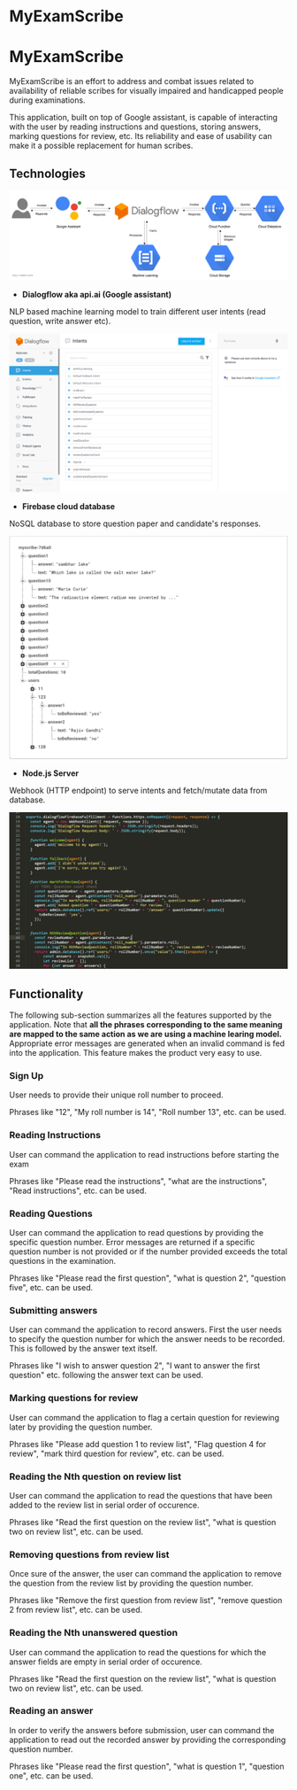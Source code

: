 # MyExamScribe

# MyExamScribe

MyExamScribe is an effort to address and combat issues related to availability of reliable scribes for visually impaired and handicapped people during examinations. 

This application, built on top of Google assistant, is capable of interacting with the user by reading instructions and questions, storing answers, marking questions for review, etc. Its reliability and ease of usability can make it a possible replacement for human scribes.

## Technologies

![](/screenshots/flow.png)

* **Dialogflow aka api.ai (Google assistant)** 

NLP based machine learning model to train different user intents (read question, write answer etc).

![](/screenshots/Dialogflow.png)

* **Firebase cloud database**

NoSQL database to store question paper and candidate's responses.

![](/screenshots/Database.png)

* **Node.js Server** 

Webhook (HTTP endpoint) to serve intents and fetch/mutate data from database.

![](/screenshots/code.png)

## Functionality 

The following sub-section summarizes all the features supported by the application. Note that **all the phrases corresponding to the same meaning are mapped to the same action as we are using a machine learing model.** Appropriate error messages are generated when an invalid command is fed into the application. This feature makes the product very easy to use.

### Sign Up

User needs to provide their unique roll number to proceed.

Phrases like "12", "My roll number is 14", "Roll number 13", etc. can be used. 

### Reading Instructions

User can command the application to read instructions before starting the exam

Phrases like "Please read the instructions", "what are the instructions", "Read instructions", etc. can be used.

### Reading Questions

User can command the application to read questions by providing the specific question number. Error messages are returned if a specific question number is not provided or if the number provided exceeds the total questions in the examination.

Phrases like "Please read the first question", "what is question 2", "question five", etc. can be used.

### Submitting answers

User can command the application to record answers. First the user needs to specify the question number for which the answer needs to be recorded. This is followed by the answer text itself.

Phrases like "I wish to answer question 2", "I want to answer the first question" etc. following the answer text can be used.

### Marking questions for review

User can command the application to flag a certain question for reviewing later by providing the question number.

Phrases like "Please add question 1 to review list", "Flag question 4 for review", "mark third question for review", etc. can be used.

### Reading the Nth question on review list

User can command the application to read the questions that have been added to the review list in serial order of occurence.

Phrases like "Read the first question on the review list", "what is question two on review list", etc. can be used.

### Removing questions from review list

Once sure of the answer, the user can command the application to remove the question from the review list by providing the question number.

Phrases like "Remove the first question from review list", "remove question 2 from review list", etc. can be used.

### Reading the Nth unanswered question

User can command the application to read the questions for which the answer fields are empty in serial order of occurence.

Phrases like "Read the first question on the review list", "what is question two on review list", etc. can be used.

### Reading an answer

In order to verify the answers before submission, user can command the application to read out the recorded answer by providing the corresponding question number.

Phrases like "Please read the first question", "what is question 1", "question one", etc. can be used.
